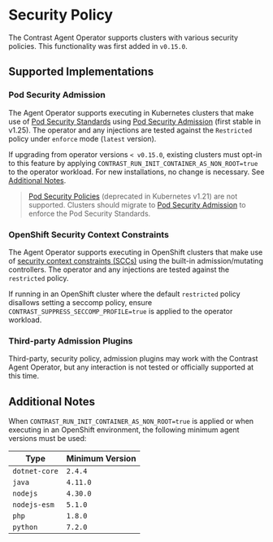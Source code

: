 # Security Policy

The Contrast Agent Operator supports clusters with various security policies. This functionality was first added in `v0.15.0`.

## Supported Implementations

### Pod Security Admission

The Agent Operator supports executing in Kubernetes clusters that make use of [Pod Security Standards](https://kubernetes.io/docs/concepts/security/pod-security-standards/) using [Pod Security Admission](https://kubernetes.io/docs/concepts/security/pod-security-admission/) (first stable in v1.25). The operator and any injections are tested against the `Restricted` policy under `enforce` mode (`latest` version).

If upgrading from operator versions `< v0.15.0`, existing clusters must opt-in to this feature by applying `CONTRAST_RUN_INIT_CONTAINER_AS_NON_ROOT=true` to the operator workload. For new installations, no change is necessary. See [Additional Notes](#additional-notes).

> [Pod Security Policies](https://kubernetes.io/docs/concepts/security/pod-security-policy/) (deprecated in Kubernetes v1.21) are not supported. Clusters should migrate to [Pod Security Admission](https://kubernetes.io/docs/concepts/security/pod-security-admission/) to enforce the Pod Security Standards.

### OpenShift Security Context Constraints

The Agent Operator supports executing in OpenShift clusters that make use of [security context constraints (SCCs)](https://docs.openshift.com/container-platform/4.12/authentication/managing-security-context-constraints.html) using the built-in admission/mutating controllers. The operator and any injections are tested against the `restricted` policy.

If running in an OpenShift cluster where the default `restricted` policy disallows setting a seccomp policy, ensure `CONTRAST_SUPPRESS_SECCOMP_PROFILE=true` is applied to the operator workload.

### Third-party Admission Plugins

Third-party, security policy, admission plugins may work with the Contrast Agent Operator, but any interaction is not tested or officially supported at this time.

## Additional Notes

When `CONTRAST_RUN_INIT_CONTAINER_AS_NON_ROOT=true` is applied or when executing in an OpenShift environment, the following minimum agent versions must be used:

| Type             | Minimum Version |
|------------------|-----------------|
| `dotnet-core`    | `2.4.4`         |
| `java`           | `4.11.0`        |
| `nodejs`         | `4.30.0`        |
| `nodejs-esm`     | `5.1.0`         |
| `php`            | `1.8.0`         |
| `python`         | `7.2.0`         |
